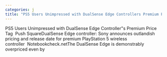 ```yaml
---
categories: j
title: "PS5 Users Unimpressed with DualSense Edge Controllers Premium Price Tag  Push Square"
---
```

PS5 Users Unimpressed with DualSense Edge Controller"s Premium Price Tag&nbsp;&nbsp;Push SquareDualSense Edge controller: Sony announces outlandish pricing and release date for premium PlayStation 5 wireless controller&nbsp;&nbsp;Notebookcheck.netThe DualSense Edge is demonstrably overpriced even by